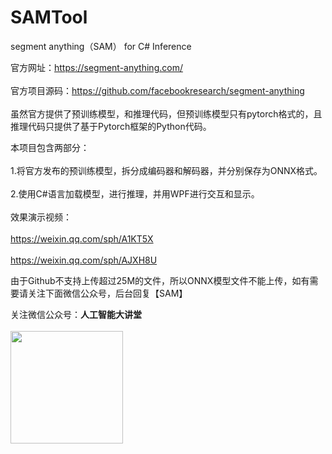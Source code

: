 # SAMTool
segment anything（SAM） for C# Inference

官方网址：https://segment-anything.com/<br />  
官方项目源码：https://github.com/facebookresearch/segment-anything<br />  
虽然官方提供了预训练模型，和推理代码，但预训练模型只有pytorch格式的，且推理代码只提供了基于Pytorch框架的Python代码。<br />  

本项目包含两部分：<br />  
1.将官方发布的预训练模型，拆分成编码器和解码器，并分别保存为ONNX格式。<br />  
2.使用C#语言加载模型，进行推理，并用WPF进行交互和显示。<br />  
效果演示视频：<br />  
https://weixin.qq.com/sph/A1KT5X<br />  
https://weixin.qq.com/sph/AJXH8U<br />  

由于Github不支持上传超过25M的文件，所以ONNX模型文件不能上传，如有需要请关注下面微信公众号，后台回复【SAM】<br />  

关注微信公众号：**人工智能大讲堂**<br />  
<img width="180" src="https://user-images.githubusercontent.com/18625471/228743333-77abe467-2385-476d-86a2-e232c6482291.jpg"><br /> 
